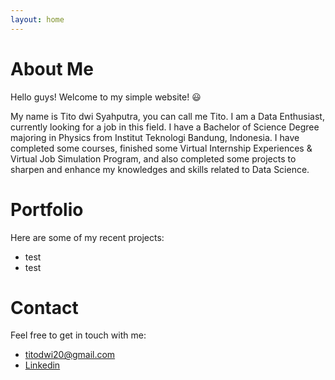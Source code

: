```yaml
---
layout: home
---
```


# About Me
Hello guys! Welcome to my simple website! :smiley:

My name is Tito dwi Syahputra, you can call me Tito. I am a Data Enthusiast, currently looking for a job in this field. I have a Bachelor of Science Degree majoring in Physics from Institut Teknologi Bandung, Indonesia. I have completed some courses, finished some Virtual Internship Experiences & Virtual Job Simulation Program, and also completed some projects to sharpen and enhance my knowledges and skills related to Data Science.

# Portfolio
Here are some of my recent projects:
- test
- test

# Contact
Feel free to get in touch with me:
- titodwi20@gmail.com
- [Linkedin](https://www.linkedin.com/in/tito-dwi-syahputra/)
